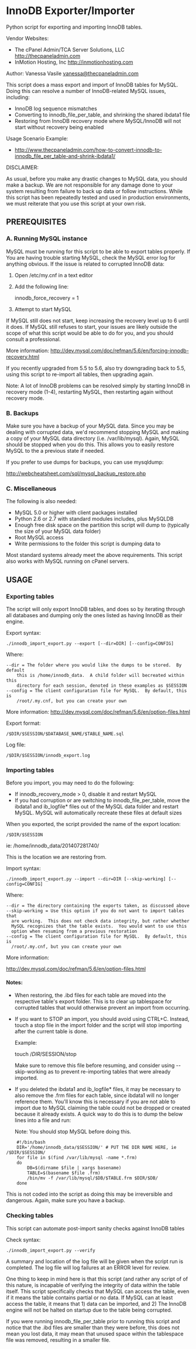 # InnoDB Exporter/Importer

Python script for exporting and importing InnoDB tables.

Vendor Websites: 

* The cPanel Admin/TCA Server Solutions, LLC <http://thecpaneladmin.com>
* InMotion Hosting, Inc <http://inmotionhosting.com>

Author: Vanessa Vasile <vanessa@thecpaneladmin.com>

This script does a mass export and import of InnoDB tables for MySQL.  Doing 
this can resolve a number of InnoDB-related MySQL issues, including:

* InnoDB log sequence mismatches
* Converting to innodb_file_per_table, and shrinking the shared ibdata1 file
* Restoring from InnoDB recovery mode where MySQL/InnoDB will not start without
  recovery being enabled

Usage Scenario Example:

* http://www.thecpaneladmin.com/how-to-convert-innodb-to-innodb_file_per_table-and-shrink-ibdata1/

DISCLAIMER:

As usual, before you make any drastic changes to MySQL data, you should make a
backup. We are not responsible for any damage done to your system resulting
from failure to back up data or follow instructions. While this script has been
repeatedly tested and used in production environments, we must reiterate that
you use this script at your own risk.


## PREREQUISITES

### A.  Running MySQL instance

MySQL must be running for this script to be able to export tables properly.
If You are having trouble starting MySQL, check the MySQL error log for 
anything obvious.  If the issue is related to corrupted InnoDB data:

1) Open /etc/my.cnf in a text editor
2) Add the following line:

    innodb_force_recovery = 1

3) Attempt to start MySQL

If MySQL still does not start, keep increasing the recovery level up to 6
until it does. If MySQL still refuses to start, your issues are likely 
outside the scope of what this script would be able to do for you, and you
should consult a professional.

More information:
http://dev.mysql.com/doc/refman/5.6/en/forcing-innodb-recovery.html

If you recently upgraded from 5.5 to 5.6, also try downgrading back to 5.5,
using this script to re-import all tables, then upgrading again.

Note: A lot of InnoDB problems can be resolved simply by starting InnoDB in
recovery mode (1-4), restarting MySQL, then restarting again without
recovery mode.


### B.  Backups

Make sure you have a backup of your MySQL data.  Since you may be dealing with 
corrupted data, we'd recommend stopping MySQL and making a copy of your MySQL
data directory (i.e. /var/lib/mysql).  Again, MySQL should be stopped when you
do this.  This allows you to easily restore MySQL to the a previous state if
needed.

If you prefer to use dumps for backups, you can use mysqldump:

http://webcheatsheet.com/sql/mysql_backup_restore.php


### C.  Miscellaneous

The following is also needed:

* MySQL 5.0 or higher with client packages installed
* Python 2.6 or 2.7 with standard modules includes, plus MySQLDB
* Enough free disk space on the partition this script will dump to
  (typically the size of your MySQL data folder)
* Root MySQL access
* Write permissions to the folder this script is dumping data to

Most standard systems already meet the above requirements.  This script also
works with MySQL running on cPanel servers.


## USAGE

### Exporting tables

The script will only export InnoDB tables, and does so by iterating through
all databases and dumping only the ones listed as having InnoDB as their
engine.

Export syntax:

    ./innodb_import_export.py --export [--dir=DIR] [--config=CONFIG]

Where:

    --dir = The folder where you would like the dumps to be stored.  By default
        this is /home/innodb_data.  A child folder will becreated within this
        directory for each session, denoted in these examples as $SESSION
    --config = The client configuration file for MySQL.  By default, this is
        /root/.my.cnf, but you can create your own

More information:
http://dev.mysql.com/doc/refman/5.6/en/option-files.html

Export format:

    /$DIR/$SESSION/$DATABASE_NAME/$TABLE_NAME.sql

Log file:

    /$DIR/$SESSION/innodb_export.log


### Importing tables

Before you import, you may need to do the following:

* If innodb_recovery_mode > 0, disable it and restart MySQL
* If you had corruption or are switching to innodb_file_per_table, move the
  ibdata1 and ib_logfile* files out of the MySQL data folder and restart MySQL.
  MySQL will automatically recreate these files at default sizes

When you exported, the script provided the name of the export location:

    /$DIR/$SESSION

ie: /home/innodb_data/201407281740/

This is the location we are restoring from.

Import syntax:

    ./innodb_import_export.py --import --dir=DIR [--skip-working] [--config=CONFIG]

Where:

    --dir = The directory containing the exports taken, as discussed above
    --skip-working = Use this option if you do not want to import tables that
      are working.  This does not check data integrity, but rather whether
      MySQL recognizes that the table exists.  You would want to use this
      option when resuming from a previous restoration
    --config = The client configuration file for MySQL.  By default, this is
      /root/.my.cnf, but you can create your own

More information:

http://dev.mysql.com/doc/refman/5.6/en/option-files.html


#### Notes:

* When restoring, the .ibd files for each table are moved into the respective
  table's export folder.  This is to clear up tablespace for corrupted tables
  that would otherwise prevent an import from occurring.

* If you want to STOP an import, you should avoid using CTRL+C. Instead, touch
  a stop file in the import folder and the script will stop importing after the
  current table is done.

  Example:

    touch /$DIR/$SESSION/stop

  Make sure to remove this file before resuming, and consider using
  --skip-working as to prevent re-importing tables that were already
  imported.

* If you deleted the ibdata1 and ib_logfile* files, it may be necessary to also
  remove the .frm files for each table, since ibdata1 will no longer reference
  them.  You'll know this is necessary if you are not able to import due to
  MySQL claiming the table could not be dropped or created because it already
  exists. A quick way to do this is to dump the below lines into a file and run:

  Note: You should stop MySQL before doing this.

```
    #!/bin/bash
    DIR='/home/innodb_data/$SESSION/' # PUT THE DIR NAME HERE, ie /$DIR/$SESSION/
    for file in $(find /var/lib/mysql -name *.frm)
    do
        DB=$(dirname $file | xargs basename)
        TABLE=$(basename $file .frm)
        /bin/mv -f /var/lib/mysql/$DB/$TABLE.frm $DIR/$DB/
    done
```

  This is not coded into the script as doing this may be irreversible and
  dangerous.  Again, make sure you have a backup.
   
   
### Checking tables

This script can automate post-import sanity checks against InnoDB tables

Check syntax:

    ./innodb_import_export.py --verify

A summary and location of the log file will be given when the script run is
completed.  The log file will log failures at an ERROR level for review.

One thing to keep in mind here is that this script (and rather any script of
of this nature, is incapable of verifying the integrity of data within the
table itself. This script specifically checks that MySQL can access the 
table, even if it means the table contains partial or no data.  If MySQL can at
least access the table, it means that 1) data can be imported, and 2) The
InnoDB engine will not be halted on startup due to the table being corrupted.

If you were running innodb_file_per_table prior to running this script and
notice that the .ibd files are smaller than they were before, this does not
mean you lost data, it may mean that unused space within the tablespace file
was removed, resulting in a smaller file.

